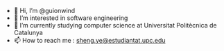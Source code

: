 - 👋 Hi, I’m @guionwind
- 👀 I’m interested in software engineering
- 🌱 I’m currently studying computer science at Universitat Politècnica de Catalunya
- 📫 How to reach me : sheng.ye@estudiantat.upc.edu

<!---
guionwind/guionwind is a ✨ special ✨ repository because its `README.md` (this file) appears on your GitHub profile.
You can click the Preview link to take a look at your changes.
--->
